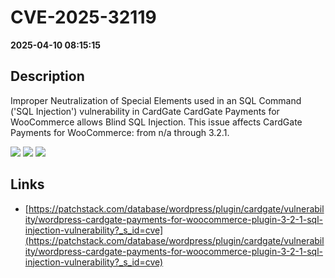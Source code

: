 # CVE-2025-32119

**2025-04-10 08:15:15**

## Description
Improper Neutralization of Special Elements used in an SQL Command ('SQL Injection') vulnerability in CardGate CardGate Payments for WooCommerce allows Blind SQL Injection. This issue affects CardGate Payments for WooCommerce: from n/a through 3.2.1.

![](https://img.shields.io/static/v1?label=Score&message=8.2&color=red)
![](https://img.shields.io/static/v1?label=Severity&message=HIGH&color=red)
![](https://img.shields.io/static/v1?label=CWE&message=SQL&color=green)

## Links
- [https://patchstack.com/database/wordpress/plugin/cardgate/vulnerability/wordpress-cardgate-payments-for-woocommerce-plugin-3-2-1-sql-injection-vulnerability?_s_id=cve](https://patchstack.com/database/wordpress/plugin/cardgate/vulnerability/wordpress-cardgate-payments-for-woocommerce-plugin-3-2-1-sql-injection-vulnerability?_s_id=cve)

